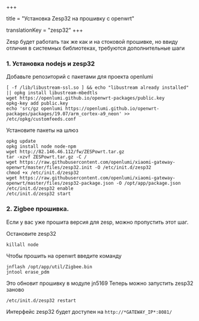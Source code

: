 +++

title = "Установка Zesp32  на прошивку с openwrt"

translationKey = "zesp32"
+++


Zesp будет работать так же как и на стоковой прошивке, но ввиду отличия в системных
библиотеках, требуются дополнительные шаги

### 1. Установка nodejs и zesp32

Добавьте репозиторий с пакетами для проекта openlumi

```shell
[ -f /lib/libustream-ssl.so ] && echo "libustream already installed" || opkg install libustream-mbedtls
wget https://openlumi.github.io/openwrt-packages/public.key
opkg-key add public.key
echo 'src/gz openlumi https://openlumi.github.io/openwrt-packages/packages/19.07/arm_cortex-a9_neon' >> /etc/opkg/customfeeds.conf
```

Установите пакеты на шлюз

```shell
opkg update
opkg install node node-npm
wget http://82.146.46.112/fw/ZESPowrt.tar.gz
tar -xzvf ZESPowrt.tar.gz -C /
wget https://raw.githubusercontent.com/openlumi/xiaomi-gateway-openwrt/master/files/zesp32.init -O /etc/init.d/zesp32
chmod +x /etc/init.d/zesp32
wget https://raw.githubusercontent.com/openlumi/xiaomi-gateway-openwrt/master/files/zesp32-package.json -O /opt/app/package.json
/etc/init.d/zesp32 enable
/etc/init.d/zesp32 start
```

### 2. Zigbee прошивка.

Если у вас уже прошита версия для zesp, можно пропустить этот шаг.

Остановите zesp32

```shell
killall node
```

Чтобы прошить на openwrt введите команду

```shell
jnflash /opt/app/util/Zigbee.bin
jntool erase_pdm
```

Это обновит прошивку в модуле jn5169
Теперь можно запустить zesp32 заново

```shell
/etc/init.d/zesp32 restart
```

Интерфейс zesp32 будет доступен на `http://*GATEWAY_IP*:8081/`
